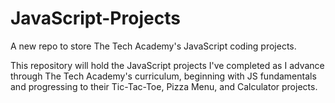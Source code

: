 # JavaScript-Projects
A new repo to store The Tech Academy's JavaScript coding projects.

This repository will hold the JavaScript projects I've completed as I advance through The Tech Academy's curriculum, beginning with JS fundamentals and progressing to their Tic-Tac-Toe, Pizza Menu, and Calculator projects.

